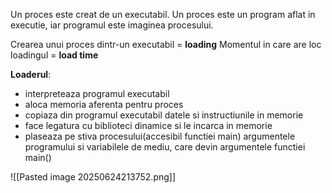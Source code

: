 Un proces este creat de un executabil. Un proces este un program aflat in executie, iar programul este imaginea procesului. 

Crearea unui proces dintr-un executabil = **loading**
Momentul in care are loc loadingul = **load time**

**Loaderul**:
- interpreteaza programul executabil
- aloca memoria aferenta pentru proces
- copiaza din programul executabil datele si instructiunile in memorie
- face legatura cu biblioteci dinamice si le incarca in memorie
- plaseaza pe stiva procesului(accesibil functiei main) argumentele programului si variabilele de mediu, care devin argumentele functiei main()

![[Pasted image 20250624213752.png]]

